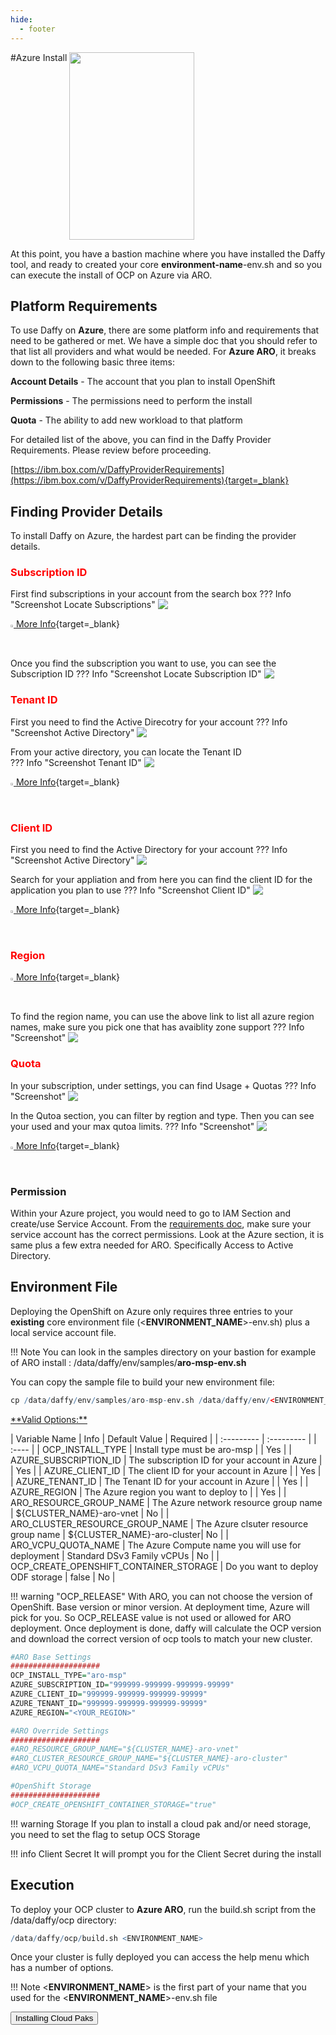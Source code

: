 ```yaml
---
hide:
  - footer
---
```

<script>
  document.title = "Deploy OCP - Azure ARO";
</script>

#Azure Install
<img src='../images/azure/aro.png'   align="top" width="200"  height="300" style = "float">

At this point, you have a bastion machine where you have installed the Daffy tool, and ready to created your core <b>environment-name</b>-env.sh and so you can execute the install of OCP on Azure via ARO.

## Platform Requirements

To use Daffy on **Azure**, there are some platform info and requirements that need to be gathered or met. We have a simple doc that you should refer to that list all providers and what would be needed.  For **Azure ARO**, it breaks down to the following basic three items:

**Account Details** - The account that you plan to install OpenShift

**Permissions** - The permissions need to perform the install

**Quota** - The ability to add new workload to that platform

For detailed list of the above, you can find in the Daffy Provider Requirements. Please review before proceeding.

[https://ibm.box.com/v/DaffyProviderRequirements](https://ibm.box.com/v/DaffyProviderRequirements){target=_blank}

## Finding Provider Details

To install Daffy on Azure, the hardest part can be finding the provider details.

### <font color="red">Subscription ID</font>
First find subscriptions in your account from the search box
??? Info "Screenshot Locate Subscriptions"
    <img src='../../Deploying-OCP/images/azure/AccountDetails-Subscriptions1.png'   align="top"  style = "float">

[<img src='../../images/httpLinkIcon.png' height="1%" width="1%"> More Info](https://learn.microsoft.com/en-us/azure/azure-portal/get-subscription-tenant-id#find-your-azure-subscription ){target=_blank}

Once you find the subscription you want to use, you can see the Subscription ID
??? Info "Screenshot Locate Subscription ID"
    <img src='../../Deploying-OCP/images/azure/AccountDetails-Subscriptions2.png'   align="top"  style = "float">

### <font color="red">Tenant ID</font>
First you need to find the Active Direcotry for your account
??? Info "Screenshot Active Directory"
    <img src='../../Deploying-OCP/images/azure/AccountDetails-ActiveDirectory1.png'   align="top"  style = "float">

From your active directory, you can locate the Tenant ID    
??? Info "Screenshot Tenant ID"
    <img src='../../Deploying-OCP/images/azure/AccountDetails-TenantID.png'   align="top"  style = "float">

[<img src='../../images/httpLinkIcon.png' height="1%" width="1%"> More Info](https://learn.microsoft.com/en-us/azure/active-directory/fundamentals/active-directory-how-to-find-tenant ){target=_blank}

### <font color="red">Client ID</font>
First you need to find the Active Directory for your account
??? Info "Screenshot Active Directory"
    <img src='../../Deploying-OCP/images/azure/AccountDetails-ActiveDirectory1.png'   align="top"  style = "float">

Search for your appliation and from here you can find the client ID for the application you plan to use 
??? Info "Screenshot Client ID"
    <img src='../../Deploying-OCP/images/azure/AccountDetails-ClientID1.png'   align="top"  style = "float">

[<img src='../../images/httpLinkIcon.png' height="1%" width="1%"> More Info](https://docs.lacework.com/onboarding/gather-the-required-azure-client-id-tenant-id-and-client-secret ){target=_blank}

### <font color="red">Region</font>
[<img src='../../images/httpLinkIcon.png' height="1%" width="1%"> More Info](https://www.jlaundry.nz/2022/azure_region_abbreviations/ ){target=_blank}

To find the region name, you can use the above link to list all azure region names, make sure you pick one that has avaiblity zone support
??? Info "Screenshot"
    <img src='../../Deploying-OCP/images/azure/AccountDetails-Region1.png'   align="top"  style = "float">

### <font color="red">Quota</font>
In your subscription, under settings, you can find Usage + Quotas
??? Info "Screenshot"
    <img src='../../Deploying-OCP/images/azure/AccountDetails-Quota1.png'   align="top"  style = "float">

In the Qutoa section, you can filter by regtion and type.  Then you can see your used and your max qutoa limits.
??? Info "Screenshot"
    <img src='../../Deploying-OCP/images/azure/AccountDetails-Quota2.png'   align="top"  style = "float"> 

[<img src='../../images/httpLinkIcon.png' height="1%" width="1%"> More Info](https://learn.microsoft.com/en-us/azure/networking/check-usage-against-limits){target=_blank}

### Permission

Within your Azure project, you would need to go to IAM  Section and create/use Service Account.  From the [requirements doc](https://ibm.box.com/v/DaffyProviderRequirements), make sure your service account has the correct permissions.  Look at the Azure section, it is same plus a few extra needed for ARO. Specifically Access to Active Directory.


## Environment File

Deploying the OpenShift on Azure only requires three entries to your **existing** core environment file (<**ENVIRONMENT_NAME**>-env.sh) plus a local service account file.

!!! Note
    You can look in the samples directory on your bastion for example of ARO install : /data/daffy/env/samples/**aro-msp-env.sh**

You can copy the sample file to build your new environment  file:
```R
cp /data/daffy/env/samples/aro-msp-env.sh /data/daffy/env/<ENVIRONMENT_NAME>-env.sh
```


<u>
**Valid Options:**
</u>

| Variable Name                           | Info                                          | Default Value     | Required     |
| :---------                              |    :---------                                 |                   |   :----      |
| OCP_INSTALL_TYPE                        | Install type must be aro-msp                  |                   |   Yes        |
| AZURE_SUBSCRIPTION_ID                   | The subscription ID for your account in Azure |                   |   Yes        |
| AZURE_CLIENT_ID                         | The client ID for your account in Azure       |                   |   Yes        |
| AZURE_TENANT_ID                         | The Tenant ID for your account in Azure       |                   |   Yes        |
| AZURE_REGION                            | The Azure region you want to deploy to        |                   |   Yes        |
| ARO_RESOURCE_GROUP_NAME                 | The Azure network resource group name         | ${CLUSTER_NAME}-aro-vnet   |   No   |
| ARO_CLUSTER_RESOURCE_GROUP_NAME         | The Azure clsuter resource group name         | ${CLUSTER_NAME}-aro-cluster|   No   |
| ARO_VCPU_QUOTA_NAME                     | The Azure Compute name you will use for deployment | Standard DSv3 Family vCPUs      |   No   |
| OCP_CREATE_OPENSHIFT_CONTAINER_STORAGE  | Do you want to deploy ODF storage             | false            |   No         |

!!! warning "OCP_RELEASE"
    With ARO, you can not choose the version of OpenShift. Base version or minor version.  At deployment time, Azure will pick for you. So OCP_RELEASE value is not used or allowed for ARO deployment.  Once deployment is done, daffy will calculate the OCP version and download the correct version of ocp tools to match your new cluster.

```R
#ARO Base Settings
####################
OCP_INSTALL_TYPE="aro-msp"
AZURE_SUBSCRIPTION_ID="999999-999999-999999-99999"
AZURE_CLIENT_ID="999999-999999-999999-99999"
AZURE_TENANT_ID="999999-999999-999999-99999"
AZURE_REGION="<YOUR_REGION>"

#ARO Override Settings
####################
#ARO_RESOURCE_GROUP_NAME="${CLUSTER_NAME}-aro-vnet"
#ARO_CLUSTER_RESOURCE_GROUP_NAME="${CLUSTER_NAME}-aro-cluster"
#ARO_VCPU_QUOTA_NAME="Standard DSv3 Family vCPUs"

#OpenShift Storage
####################
#OCP_CREATE_OPENSHIFT_CONTAINER_STORAGE="true"
```

!!! warning Storage
    If you plan to install a cloud pak and/or need storage, you need to set the flag to setup OCS Storage


!!! info Client Secret
    It will prompt you for the Client Secret during the install

## Execution
To deploy your OCP cluster to **Azure ARO**, run the build.sh script from the /data/daffy/ocp directory:

```R
/data/daffy/ocp/build.sh <ENVIRONMENT_NAME>
```

Once your cluster is fully deployed you can access the help menu which has a number of options.

!!! Note
      <**ENVIRONMENT_NAME**> is the first part of your name that you used for the <**ENVIRONMENT_NAME**>-env.sh file


<button onclick="location.href='../../Cloud-Paks/'" class="custom-btn btn-7">Installing Cloud Paks</button>

